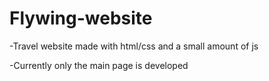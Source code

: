 # Flywing-website

-Travel website made with html/css and a small amount of js

-Currently only the main page is developed
